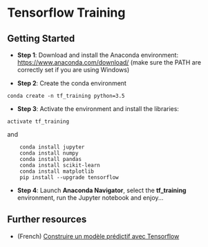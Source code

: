 # Tensorflow Training

## Getting Started

* **Step 1**: Download and install the Anaconda environment: https://www.anaconda.com/download/ (make sure the PATH are correctly set if you are using Windows)

* **Step 2**: Create the conda environment
```
conda create -n tf_training python=3.5 
```

* **Step 3**: Activate the environment and install the libraries:
```
activate tf_training
```
and
```
    conda install jupyter
    conda install numpy
    conda install pandas
    conda install scikit-learn
    conda install matplotlib
    pip install --upgrade tensorflow 
```

* **Step 4**: Launch **Anaconda Navigator**, select the **tf_training** environment, run the Jupyter notebook and enjoy...

 ## Further resources
 
 * (French) [Construire un modèle prédictif avec Tensorflow](https://www.slideshare.net/EricBustarret1/construire-un-modle-prdictif-avec-tensorflow)